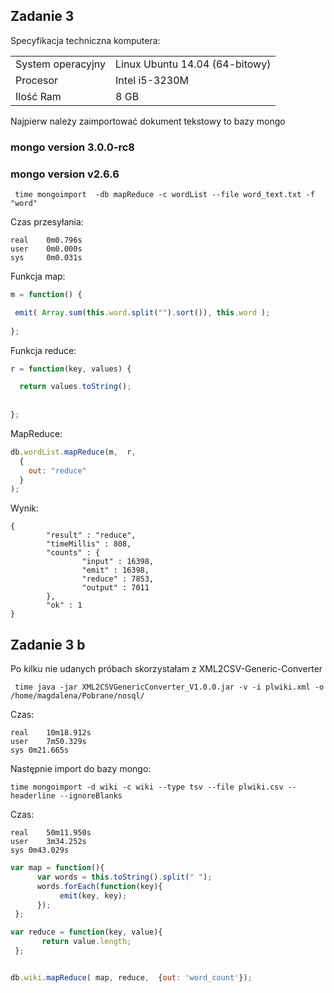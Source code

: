 ## Zadanie 3  


Specyfikacja techniczna komputera:  

|                       |                                  |
|-----------------------|---------------------------------|
| System operacyjny     | Linux Ubuntu 14.04 (64-bitowy) |
| Procesor              | Intel i5-3230M                  |
| Ilość Ram             | 8 GB                            |


Najpierw należy zaimportować dokument tekstowy to bazy mongo
### mongo version 3.0.0-rc8


### mongo version v2.6.6
```
 time mongoimport  -db mapReduce -c wordList --file word_text.txt -f "word"
 ```

 Czas przesyłania: 
 ```
real    0m0.796s
user    0m0.000s
sys     0m0.031s
```
 Funkcja map:
 ```js
 m = function() {  
 
  emit( Array.sum(this.word.split("").sort()), this.word );  
  
};
```
Funkcja reduce:
```js
r = function(key, values) {  

  return values.toString();  
  
 
};
```
MapReduce:
```js
db.wordList.mapReduce(m,  r,
  {
    out: "reduce"
  }
);
```
Wynik: 
```
{
        "result" : "reduce",
        "timeMillis" : 808,
        "counts" : {
                "input" : 16398,
                "emit" : 16398,
                "reduce" : 7853,
                "output" : 7011
        },
        "ok" : 1
}
```
## Zadanie 3 b  

Po kilku nie udanych próbach skorzystałam z XML2CSV-Generic-Converter
```
 time java -jar XML2CSVGenericConverter_V1.0.0.jar -v -i plwiki.xml -o /home/magdalena/Pobrane/nosql/
```
Czas:
```
real	10m18.912s
user	7m50.329s
sys	0m21.665s
```
Następnie import do bazy mongo:
```
time mongoimport -d wiki -c wiki --type tsv --file plwiki.csv --headerline --ignoreBlanks
```

Czas:

```
real	50m11.950s
user	3m34.252s
sys	0m43.029s
```
```js
var map = function(){     
      var words = this.toString().split(" ");             
      words.forEach(function(key){                 
           emit(key, key);             
      });           
 };

var reduce = function(key, value){                         
       return value.length;              
 };


db.wiki.mapReduce( map, reduce,  {out: 'word_count'});
```
